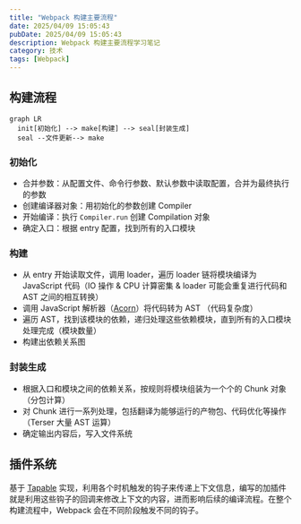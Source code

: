 ```yaml
---
title: "Webpack 构建主要流程"
date: 2025/04/09 15:05:43
pubDate: 2025/04/09 15:05:43
description: Webpack 构建主要流程学习笔记
category: 技术
tags: [Webpack]
---
```


## 构建流程

```mermaid
graph LR
  init[初始化] --> make[构建] --> seal[封装生成]
  seal --文件更新--> make
```

### 初始化

- 合并参数：从配置文件、命令行参数、默认参数中读取配置，合并为最终执行的参数
- 创建编译器对象：用初始化的参数创建 Compiler
- 开始编译：执行 `Compiler.run` 创建 Compilation 对象
- 确定入口：根据 entry 配置，找到所有的入口模块

### 构建

- 从 entry 开始读取文件，调用 loader，遍历 loader 链将模块编译为 JavaScript 代码（IO 操作 & CPU 计算密集 & loader 可能会重复进行代码和 AST 之间的相互转换）
- 调用 JavaScript 解析器（[Acorn](https://github.com/acornjs/acorn)）将代码转为 AST （代码复杂度）
- 遍历 AST，找到该模块的依赖，递归处理这些依赖模块，直到所有的入口模块处理完成（模块数量）
- 构建出依赖关系图

### 封装生成

- 根据入口和模块之间的依赖关系，按规则将模块组装为一个个的 Chunk 对象（分包计算）
- 对 Chunk 进行一系列处理，包括翻译为能够运行的产物包、代码优化等操作（Terser 大量 AST 运算）
- 确定输出内容后，写入文件系统

## 插件系统

基于 [Tapable](https://github.com/webpack/tapable) 实现，利用各个时机触发的钩子来传递上下文信息，编写的加插件就是利用这些钩子的回调来修改上下文的内容，进而影响后续的编译流程。在整个构建流程中，Webpack 会在不同阶段触发不同的钩子。